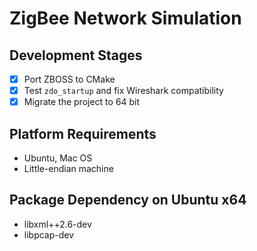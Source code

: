 # ZigBee Network Simulation

## Development Stages
- [x] Port ZBOSS to CMake
- [x] Test `zdo_startup` and fix Wireshark compatibility
- [x] Migrate the project to 64 bit

## Platform Requirements
- Ubuntu, Mac OS
- Little-endian machine

## Package Dependency on Ubuntu x64
- libxml++2.6-dev
- libpcap-dev
